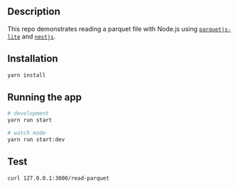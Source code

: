 ## Description

This repo demonstrates reading a parquet file with Node.js using [`parquetjs-lite`](https://github.com/ZJONSSON/parquetjs) and [`nestjs`](https://github.com/nestjs/nest).

## Installation

```bash
yarn install
```

## Running the app

```bash
# development
yarn run start

# watch mode
yarn run start:dev
```

## Test

```bash
curl 127.0.0.1:3000/read-parquet
```
